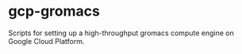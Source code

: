 # gcp-gromacs
Scripts for setting up a high-throughput gromacs compute engine on Google Cloud Platform.
